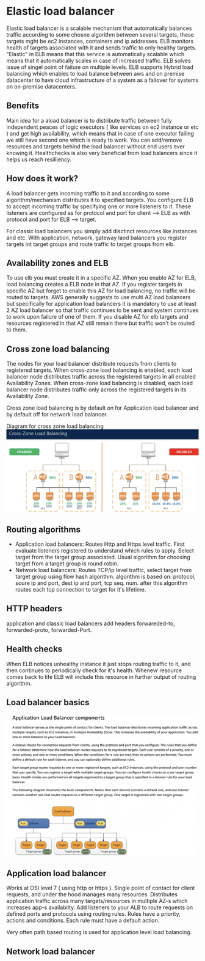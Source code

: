 # Elastic load balancer
Elastic load balancer is a scalable mechanism that automatically balances traffic according to some chosne algorithm between several targets, these
targets mght be ec2 instances, containers and ip addresses. ELB monitors health of targets associated with it and sends traffic to only healthy targets.
"Elastic" in ELB means that this service is automatically scalable which means that it automatically scales in case of increased traffic. 
ELB solves issue of singel point of failure on multiple levels.
ELB supports Hybrid load balancing which enables to load balance between aws and on premise datacenter to have cloud infrastructure of a system as a
failover for systems on on-premise datacenters.

## Benefits
Main idea for a aload balancer is to distribute traffic between fully independent peaces of logic executors ( like services on ec2 instance or etc ) and get
high availability, which means that in case of one executor failing we still have second one which is ready to work.
You can add/remove resources and targets behind the load balancer without end users ever knowing it.
Healthchecks is also very beneficial from load balancers since it helps us reach resilliency.

## How does it work?
A load balancer gets incoming traffic to it and according to some algorithm/mechanism distributes it to specified targets.
You configure ELB to accept incoming traffic by specifying one or more listeners to it.
These listeners are configured as for protocol and port for client --> ELB as with protocol and port for ELB --> target.

For classic load balancers you simply add disctinct resources like instances and etc. With application, network, gateway laod balancers you register targets int target groups and route
traffic to target groups from elb.

## Availability zones and ELB
To use elb you must create it in a specific AZ. When you enable AZ for ELB, load balancing creates a ELB node in that AZ. If you register targets in specific AZ
but forget to enable this AZ for load balancing, no traffic will be routed to targets. 
AWS generally suggests to use multi AZ load balancers but specifically for application load balancers it is mandatory to use at least 2 AZ load balancer so that
traffic continues to be sent and system continues to work upon failure of one of them.
If you disable AZ for elb targets and resources registered in that AZ still remain there but traffic won't be routed to them.

## Cross zone load balancing
The nodes for your load balancer distribute requests from clients to registered targets. When cross-zone load balancing is enabled, each load balancer node distributes traffic across the registered targets in all enabled Availability Zones. When cross-zone load balancing is disabled, each load balancer node distributes traffic only across the registered targets in its Availability Zone.

Cross zone load balancing is by default on for Application load balancer and by default off for network load balancer.

Diagram for cross zone load balancing
![diagram cross zone](./cross-zone-elb.png)

## Routing algorithms
- Application load balancers: Routes Http and Https level traffic. First evaluate listeners registered to understand which rules to apply. Select target from the target group associated. Usual algorithm for choosing
target from a target group is round robin. 
- Network load balancers: Routes TCP/ip level traffic, select target from target group using flow hash algorithm. algorithm is based on: protocol, soure ip and port, dest ip and port, tcp seq. num. after this
algorithm routes each tcp connection to target for it's lifetime. 

## HTTP headers
application and classic load balancers add headers forwareded-to, forwarded-proto, forwarded-Port. 

## Health checks
When ELB notices unhealthy instance it just stops routing traffic to it, and then continues to periodically check for it's health. Whenevr resource comes back to life
ELB will include this resource in further output of routing algorithm.

## Load balancer basics 
![elb](./elb-components.png)

## Application load balancer
Works at OSI level 7 ( using http or https ). 
Single point of contact for client requests, and under the hood manages many resources.
Distributes application traffic across many targets/resources in multiple AZ-s which increases app-s availabilty.
Add listeners to your ALB to route requests on defined ports and protocols using routing rules.
Rules have a priority, actions and conditions.
Each rule must have a default action.

Very often path based routing is used for application level load balancing.

## Network load balancer

